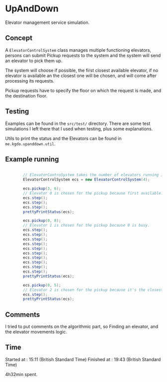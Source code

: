 # UpAndDown

Elevator management service simulation.

## Concept

A `ElevatorControlSystem` class manages multiple functioning elevators, persons can submit Pickup requests to the system and the system will send an elevator to pick them up.

The system will choose if possible, the first closest available elevator, if no elevator is available an the closest one will be chosen, and will come after processing its requests.

Pickup requests have to specify the floor on which the request is made, and the destination floor.

## Testing

Examples can be found in the `src/test/` directory. There are some test simulations I left there that I used when testing, plus some explanations.

Utils to print the status and the Elevators can be found in `me.kgdo.upanddown.util`.

## Example running

```java

        // ElevatorControSystem takes the number of elevators running in parameter.
        ElevatorControlSystem ecs = new ElevatorControlSystem(4);

        ecs.pickup(3, 6);
        // Elevator 0 is chosen for the pickup because first available.
        ecs.step();
        ecs.step();
        ecs.step();
        prettyPrintStatus(ecs);

        ecs.pickup(0, 8);
        // Elevator 1 is chosen for the pickup because 0 is busy.
        ecs.step();
        ecs.step();
        ecs.step();
        ecs.step();
        ecs.step();
        ecs.step();
        ecs.step();
        ecs.step();
        ecs.step();
        ecs.step();
        prettyPrintStatus(ecs);

        ecs.pickup(0, 5);
        // Elevator 2 is chosen for the pickup because it's the closest available.
        ecs.step();
        prettyPrintStatus(ecs);

```

## Comments

I tried to put comments on the algorithmic part, so Finding an elevator, and the elevator movements logic.

## Time

Started at : 15:11 (British Standard Time)
Finished at : 19:43 (British Standard Time)

4h32min spent.
